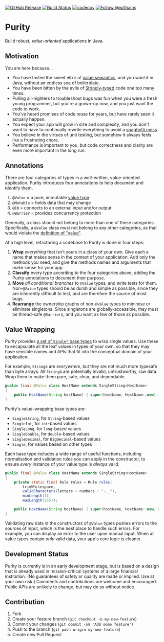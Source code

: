 [![GitHub Release][release-badge]][release] 
[![Build Status][build-badge]][build]
[![codecov][coverage-badge]][coverage]
[![Follow @willhains][twitter-badge]][twitter] 

[release-badge]:  https://img.shields.io/github/release/willhains/purity.svg
[build-badge]:    https://travis-ci.org/willhains/purity.svg?branch=master
[coverage-badge]: https://codecov.io/gh/willhains/purity/branch/master/graph/badge.svg
[twitter-badge]:  https://img.shields.io/twitter/follow/willhains.svg?style=social

[release]:  https://github.com/willhains/purity/releases
[build]:    https://travis-ci.org/willhains/purity
[coverage]: https://codecov.io/gh/willhains/purity
[twitter]:  https://twitter.com/intent/follow?screen_name=willhains

# Purity

Build robust, *value-oriented* applications in Java.

## Motivation

You are here because...

- You have tasted the sweet elixir of [value semantics][values], and you want it in Java, without an endless sea of boilerplate.
- You have been bitten by the evils of [Stringly-typed][stringly] code one too many times.
- Pulling all-nighters to troubleshoot bugs was fun when you were a fresh young programmer, but you're a grown-up now, and you just want the code to work.
- You've heard promises of code reuse for years, but have rarely seen it actually happen.
- You expect your app will grow in size and complexity, and you don't want to have to continually rewrite everything to avoid a [spaghetti mess][spaghetti].
- You believe in the virtues of unit testing, but somehow it always feels like a frustrating chore.
- Performance is important to you, but code correctness and clarity are even more important in the long run.

[stringly]: http://wiki.c2.com/?StringlyTyped
[spaghetti]: https://en.wikipedia.org/wiki/Spaghetti_code
[values]: docs/value-semantics.md

## Annotations

There are four categories of types in a well-written, value-oriented application. Purity introduces four annotations to help document and identify them.

1. `@Value` = a pure, immutable [value type][values]
2. `@Mutable` = holds data that may change
3. `@IO` = connects to an external input and/or output
4. `@Barrier` = provides concurrency protection

Generally, a class should not belong to more than one of these categories. Specifically, a `@Value` class must not belong to any other categories, as that would violate the [definition of "value"][values].

At a high level, refactoring a codebase to Purity is done in four steps:

1. **Wrap** *everything* that isn't yours in a class of your own. Give each a name that makes sense in the context of your application. Add only the methods you need, and give the methods names and arguments that make sense for your app.
2. **Classify** every type according to the four categories above, adding the Purity annotations to document their purpose.
3. **Move** *all conditional branches* to `@Value` types, and write tests for them. Non-`@Value` types should be as dumb and simple as possible, since they are inherently difficult to test, and are therefore the source of most bugs.
4. **Rearrange** the ownership graphs of non-`@Value` types to minimise or eliminate singletons. Since singletons are globally-accessible, they must be thread-safe `@Barrier`s, and you want as few of those as possible.

## Value Wrapping

Purity provides [a set of `Single*` base types][single] to wrap single values. Use these to encapsulate all the leaf values in types of your own, so that they may have sensible names and APIs that fit into the conceptual domain of your application.

[single]: docs/Single.md

For example, `String`s are *everywhere*, but they are not much more typesafe than byte arrays. All `String`s are potentially invalid, untrustworthy, raw data. Wrap them to make them pure, safe, clear, and dependable.

```java
public final @Value class HostName extends SingleString<HostName>
{
	public HostName(String hostName) { super(hostName, HostName::new); }
}
```

Purity's value-wrapping base types are:

- `SingleString`, for `String`-based values
- `SingleInt`, for `int`-based values
- `SingleLong`, for `long`-based values
- `SingleDouble`, for `double`-based values
- `SingleDecimal`, for `BigDecimal`-based values
- `Single`, for values based on other types

Each base type includes a wide range of useful functions, including normalisation and validation rules you can apply in the constructor, to ensure *every* instance of your value type is *always* valid.

```java
public final @Value class HostName extends SingleString<HostName>
{
	private static final Rule rules = Rule.rules(
		trimWhitespace,
		validCharacters(letters + numbers + "-._"),
		minLength(1),
		maxLength(255));

	public HostName(String hostName) { super(hostName, HostName::new, rules); }
}
```

Validating raw data in the constructors of `@Value` types pushes errors to the sources of input, which is the best place to handle such errors. For example, you can display an error to the user upon manual input. When all value types contain *only* valid data, your app's core logic is cleaner.

## Development Status

Purity is currently is in an early development stage, but is based on a design that is already used in mission-critical systems of a large financial institution. (No guarantees of safety or quality are made or implied. Use at your own risk.) Comments and contributions are welcome and encouraged. Public APIs are unlikely to change, but may do so without notice.

## Contribution

1. Fork
2. Create your feature branch (`git checkout -b my-new-feature`)
3. Commit your changes (`git commit -am 'Add some feature'`)
4. Push to the branch (`git push origin my-new-feature`)
5. Create new Pull Request
